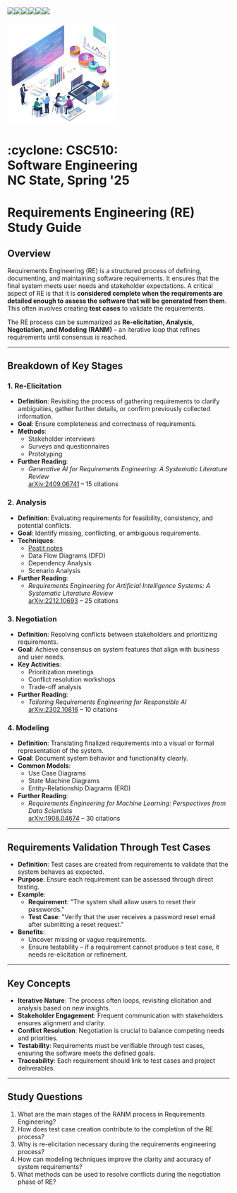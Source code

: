 <p><a name=top> </a>&nbsp;</p>
<p>
    <a 
    href="/README.md#top"><img 
    src="https://img.shields.io/badge/Home-%23ff5733?style=for-the-badge&logo=home&logoColor=white"></a><a 
    href="/docs/syllabus.md#top"><img 
    src="https://img.shields.io/badge/Syllabus-%230055ff?style=for-the-badge&logo=openai&logoColor=white"></a><a 
    href="groups"><img 
    src="https://img.shields.io/badge/Groups-%23ffd700?style=for-the-badge&logo=users&logoColor=white"></a><a 
    href="https://moodle-courses2425.wolfware.ncsu.edu/course/view.php?id=7150"><img 
    src="https://img.shields.io/badge/Moodle-%23dc143c?style=for-the-badge&logo=moodle&logoColor=white"></a><a 
    href="https://discord.gg/DkaZw4zM"><img 
    src="https://img.shields.io/badge/Discord-%23008080?style=for-the-badge&logo=discord&logoColor=white"></a><a 
    href="/LICENSE.md"><img 
    src="https://img.shields.io/badge/(c)%20Tim%20Menzies,%202025-%234b4b4b?style=for-the-badge&logoColor=white"></a>
</p>
<img width=250 src="/img/banner2.png">
<h1>:cyclone:&nbsp;CSC510: Software&nbsp;Engineering<br>NC&nbsp;State, Spring&nbsp;'25</h1>
      



# Requirements Engineering (RE) Study Guide


## Overview
Requirements Engineering (RE) is a structured process of defining, documenting, and maintaining software requirements. It ensures that the final system meets user needs and stakeholder expectations. A critical aspect of RE is that it is **considered complete when the requirements are detailed enough to assess the software that will be generated from them**. This often involves creating **test cases** to validate the requirements.


The RE process can be summarized as **Re-elicitation, Analysis, Negotiation, and Modeling (RANM)** – an iterative loop that refines requirements until consensus is reached.


---


## Breakdown of Key Stages


### 1. Re-Elicitation
- **Definition**: Revisiting the process of gathering requirements to clarify ambiguities, gather further details, or confirm previously collected information.
- **Goal**: Ensure completeness and correctness of requirements.
- **Methods**:
  - Stakeholder interviews
  - Surveys and questionnaires
  - Prototyping
- **Further Reading**:
  - *Generative AI for Requirements Engineering: A Systematic Literature Review*  
    [arXiv:2409.06741](https://arxiv.org/abs/2409.06741) – 15 citations


### 2. Analysis
- **Definition**: Evaluating requirements for feasibility, consistency, and potential conflicts.
- **Goal**: Identify missing, conflicting, or ambiguous requirements.
- **Techniques**:
  - [Postit notes](/img/story.jpeg)
  - Data Flow Diagrams (DFD)
  - Dependency Analysis
  - Scenario Analysis
- **Further Reading**:
  - *Requirements Engineering for Artificial Intelligence Systems: A Systematic Literature Review*  
    [arXiv:2212.10693](https://arxiv.org/abs/2212.10693) – 25 citations


### 3. Negotiation
- **Definition**: Resolving conflicts between stakeholders and prioritizing requirements.
- **Goal**: Achieve consensus on system features that align with business and user needs.
- **Key Activities**:
  - Prioritization meetings
  - Conflict resolution workshops
  - Trade-off analysis
- **Further Reading**:
  - *Tailoring Requirements Engineering for Responsible AI*  
    [arXiv:2302.10816](https://arxiv.org/abs/2302.10816) – 10 citations


### 4. Modeling
- **Definition**: Translating finalized requirements into a visual or formal representation of the system.
- **Goal**: Document system behavior and functionality clearly.
- **Common Models**:
  - Use Case Diagrams
  - State Machine Diagrams
  - Entity-Relationship Diagrams (ERD)
- **Further Reading**:
  - *Requirements Engineering for Machine Learning: Perspectives from Data Scientists*  
    [arXiv:1908.04674](https://arxiv.org/abs/1908.04674) – 30 citations


---


## Requirements Validation Through Test Cases
- **Definition**: Test cases are created from requirements to validate that the system behaves as expected.
- **Purpose**: Ensure each requirement can be assessed through direct testing.
- **Example**:
  - **Requirement**: "The system shall allow users to reset their passwords."
  - **Test Case**: "Verify that the user receives a password reset email after submitting a reset request."
- **Benefits**:
  - Uncover missing or vague requirements.
  - Ensure testability – if a requirement cannot produce a test case, it needs re-elicitation or refinement.


---


## Key Concepts
- **Iterative Nature**: The process often loops, revisiting elicitation and analysis based on new insights.
- **Stakeholder Engagement**: Frequent communication with stakeholders ensures alignment and clarity.
- **Conflict Resolution**: Negotiation is crucial to balance competing needs and priorities.
- **Testability**: Requirements must be verifiable through test cases, ensuring the software meets the defined goals.
- **Traceability**: Each requirement should link to test cases and project deliverables.


---


## Study Questions
1. What are the main stages of the RANM process in Requirements Engineering?
2. How does test case creation contribute to the completion of the RE process?
3. Why is re-elicitation necessary during the requirements engineering process?
4. How can modeling techniques improve the clarity and accuracy of system requirements?
5. What methods can be used to resolve conflicts during the negotiation phase of RE?


